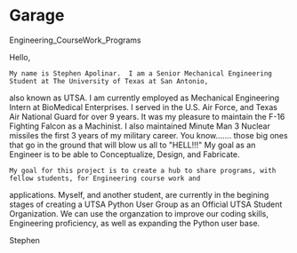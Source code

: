 Garage
======

Engineering_CourseWork_Programs

Hello,

    My name is Stephen Apolinar.  I am a Senior Mechanical Engineering Student at The University of Texas at San Antonio, 
also known as UTSA.  I am currently employed as Mechanical Engineering Intern at BioMedical Enterprises.  I served in the 
U.S. Air Force, and Texas Air National Guard for over 9 years.  It was my pleasure to maintain the F-16 Fighting Falcon as 
a Machinist.  I also maintained Minute Man 3 Nuclear missiles the first 3 years of my military career.  You know....... those 
big ones that go in the ground that will blow us all to "HELL!!!"  My goal as an Engineer is to be able to Conceptualize, 
Design, and Fabricate.

    My goal for this project is to create a hub to share programs, with fellow students, for Engineering course work and 
applications.  Myself, and another student, are currently in the begining stages of creating a UTSA Python User Group as an 
Official UTSA Student Organization.  We can use the organzation to improve our coding skills, Engineering proficiency, as 
well as expanding the Python user base.

Stephen
